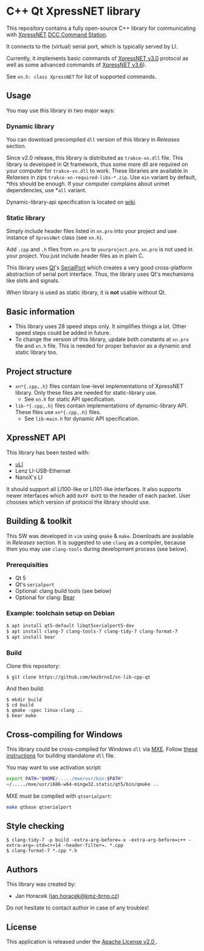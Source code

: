 # C++ Qt XpressNET library

This repository contains a fully open-source C++ library for communicating
with [XpressNET](https://dccwiki.com/XpressNet_Protocol)
[DCC Command Station](https://dccwiki.com/Command_station).

It connects to the (virtual) serial port, which is typically served by LI.

Currently, it implements basic commands of [XpressNET
v3.0](http://www.lenzusa.com/1newsite1/Manuals/xpressnet.pdf) protocol as well
as some advanced commands of [XpressNET
v3.6](https://www.lenz-elektronik.de/pdf/XpressNet%20und%20USB%20Interface.pdf)).

See `xn.h: class XpressNET` for list of supported commands.

## Usage

You may use this library in two major ways:

### Dynamic library

You can download precompiled `dll` version of this library in *Releases* section.

Since v2.0 release, this library is distributed as `trakce-xn.dll` file.
This library is developed in Qt framework, thus some more dll are required on
your computer for `trakce-xn.dll` to work. These libraries are available in
*Relaeses* in zips `trakce-xn-required-libs-*.zip`. Use `min` variant by default,
*this should be enough. If your computer complains about unmet dependencies, use
*`all` variant.

Dynamic-library-api specification is located on
[wiki](https://github.com/kmzbrnoI/xn-lib-cpp-qt/wiki).

### Static library

Simply include header files listed in `xn.pro` into your project and use
instance of `XpressNet` class (see `xn.h`).

Add `.cpp` and `.h` files from `xn.pro` to `yourproject.pro`. `xn.pro` is not
used in your project. You just include header files as in plain C.

This library uses [Qt](https://www.qt.io/)'s
[SerialPort](http://doc.qt.io/qt-5/qtserialport-index.html) which creates a
very good cross-platform abstraction of serial port interface. Thus, the
library uses Qt's mechanisms like slots and signals.

When library is used as static library, it is **not** usable without Qt.

## Basic information

 * This library uses 28 speed steps only. It simplifies things a lot. Other
   speed steps could be added in future.
 * To change the version of this library, update both constants at `xn.pro`
   file and `xn.h` file. This is needed for proper behavior as a dynamic and
   static library too.

## Project structure

 * `xn*{.cpp,.h}` files contain low-level implementations of XpressNET library.
   Only these files are needed for static-library use.
   - See `xn.h` for static API specification.
 * `lib-*{.cpp,.h}` files contain implementations of dynamic-library API. These
   files use `xn*{.cpp,.h}` files.
   - See `lib-main.h` for dynamic API specification.

## XpressNET API

This library has been tested with:

 * [uLI](https://uli.kmz-brno.cz/)
 * Lenz LI-USB-Ethernet
 * NanoX's LI

It should support all LI100-like or LI101-like interfaces. It also supports
newer interfaces which add `0xFF 0xFE` to the header of each packet. User
chooses which version of protocol the library should use.

## Building & toolkit

This SW was developed in `vim` using `qmake` & `make`. Downloads are available
in *Releases* section. It is suggested to use `clang` as a compiler, because
then you may use `clang-tools` during development process (see below).

### Prerequisities

 * Qt 5
 * Qt's `serialport`
 * Optional: clang build tools (see below)
 * Optional for clang: [Bear](https://github.com/rizsotto/Bear)

### Example: toolchain setup on Debian

```bash
$ apt install qt5-default libqt5serialport5-dev
$ apt install clang-7 clang-tools-7 clang-tidy-7 clang-format-7
$ apt install bear
```

### Build

Clone this repository:

```
$ git clone https://github.com/kmzbrnoI/xn-lib-cpp-qt
```

And then build:

```
$ mkdir build
$ cd build
$ qmake -spec linux-clang ..
$ bear make
```

## Cross-compiling for Windows

This library could be cross-compiled for Windows `dll` via [MXE](https://mxe.cc/).
Follow [these instructions](https://stackoverflow.com/questions/14170590/building-qt-5-on-linux-for-windows)
for building standalone `dll` file.

You may want to use activation script:

```bash
export PATH="$HOME/...../mxe/usr/bin:$PATH"
~/...../mxe/usr/i686-w64-mingw32.static/qt5/bin/qmake ..
```

MXE must be compiled with `qtserialport`:

```bash
make qtbase qtserialport
```

## Style checking

```
$ clang-tidy-7 -p build -extra-arg-before=-x -extra-arg-before=c++ -extra-arg=-std=c++14 -header-filter=. *.cpp
$ clang-format-7 *.cpp *.h
```

## Authors

This library was created by:

 * Jan Horacek ([jan.horacek@kmz-brno.cz](mailto:jan.horacek@kmz-brno.cz))

Do not hesitate to contact author in case of any troubles!

## License

This application is released under the [Apache License v2.0
](https://www.apache.org/licenses/LICENSE-2.0).
